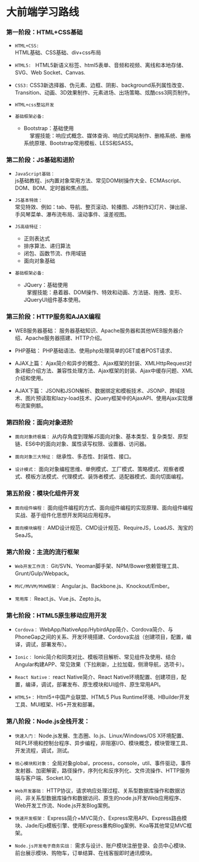 ﻿# 大前端学习路线

### 第一阶段：HTML+CSS基础

* `HTML+CSS:`<br/>
   HTML基础、CSS基础、div+css布局
* `HTML5:`
   HTML5新语义标签、html5表单、音频和视频、离线和本地存储、SVG、Web Socket、Canvas.
* `CSS3:`
   CSS3新选择器、伪元素、边框、阴影、background系列属性改变、Transition、动画、3D效果制作、元素进场、出场策略、炫酷css3网页制作。
* `HTML+css整站开发`
     
* `基础框架必备:`<br/>
   * Bootstrap：基础使用<br/>
     掌握技能：响应式概念、媒体查询、响应式网站制作、删格系统、删格系统原理、Bootstrap常用模板、LESS和SASS。
     
### 第二阶段：JS基础和进阶
* `JavaScript基础：`<br/>
   js基础教程、js内置对象常用方法、常见DOM树操作大全、ECMAscript、DOM、BOM、定时器和焦点图。

* `JS基本特效：`<br/>
   常见特效、例如：tab、导航、整页滚动、轮播图、JS制作幻灯片、弹出层、手风琴菜单、瀑布流布局、滚动事件、滚差视图。
* `JS高级特征：`<br/>
   * 正则表达式
   * 排序算法、递归算法
   * 闭包、函数节流、作用域链
   * 面向对象基础
* `基础框架必备:`<br/>
   * JQuery：基础使用<br/>
      掌握技能：悬着器、DOM操作、特效和动画、方法链、拖拽、变形、JQueryUI组件基本使用。   

### 第三阶段：HTTP服务和AJAX编程

   * WEB服务器基础：
     服务器基础知识、Apache服务器和其他WEB服务器介绍、Apache服务器搭建、HTTP介绍。

   * PHP基础：
     PHP基础语法、使用php处理简单的GET或者POST请求、

   * AJAX上篇：
     Ajax简介和异步的概念、Ajax框架的封装、XMLHttpRequest对象详细介绍方法、兼容性处理方法、Ajax框架的封装、Ajax中缓存问题、XML介绍和使用。

   * AJAX下篇：
     JSON和JSON解析、数据绑定和模板技术、JSONP、跨域技术、图片预读取和lazy-load技术、jQuery框架中的AjaxAPI、使用Ajax实现爆布流案例额。

### 第四阶段：面向对象进阶

* `面向对象终极篇：`
从内存角度到理解JS面向对象、基本类型、复杂类型、原型链、ES6中的面向对象、属性读写权限、设置器、访问器。

* `面向对象三大特征：`
继承性、多态性、封装性、接口。

* `设计模式：`
面向对象编程思维、单例模式、工厂模式、策略模式、观察者模式、模板方法模式、代理模式、装饰者模式、适配器模式、面向切面编程。


### 第五阶段：模块化组件开发

* `面向组件编程：`
面向组件编程的方式、面向组件编程的实现原理、面向组件编程实战、基于组件化思想开发网站应用程序。

* `面向模块编程：`
AMD设计规范、CMD设计规范、RequireJS，LoadJS、淘宝的SeaJS。

### 第六阶段：主流的流行框架

* `Web开发工作流：`
Git/SVN、Yeoman脚手架、NPM/Bower依赖管理工具、Grunt/Gulp/Webpack。

* `MVC/MVVM/MVW框架：`
Angular.js、Backbone.js、Knockout/Ember。

* `常用库：`
React.js、Vue.js、Zepto.js。

### 第七阶段：HTML5原生移动应用开发

* `Cordova：`
WebApp/NativeApp/HybirdApp简介、Cordova简介、与PhoneGap之间的关系、开发环境搭建、Cordova实战（创建项目，配置，编译，调试，部署发布）。

* `Ionic：`
Ionic简介和同类对比、模板项目解析、常见组件及使用、结合Angular构建APP、常见效果（下拉刷新，上拉加载，侧滑导航，选项卡）。

* `React Native：`
react Native简介、React Native环境配置、创建项目，配置，编译，调试，部署发布、原生模块和UI组件、原生常用API。

* `HTML5+：`
Html5+中国产业联盟、HTML5 Plus Runtime环境、HBuilder开发工具、MUI框架、H5+开发和部署。

### 第八阶段：Node.js全栈开发：

* `快速入门：`
Node.js发展、生态圈、Io.js、Linux/Windows/OS X环境配置、REPL环境和控制台程序、异步编程，非阻塞I/O、模块概念，模块管理工具、开发流程，调试，测试。

* `核心模块和对象：`
全局对象global，process，console，util、事件驱动，事件发射器、加密解密，路径操作，序列化和反序列化、文件流操作、HTTP服务端与客户端、Socket.IO。

* `Web开发基础：`
HTTP协议，请求响应处理过程、关系型数据库操作和数据访问、非关系型数据库操作和数据访问、原生的node.js开发Web应用程序、Web开发工作流、Node.js开发Blog案例。

* `快速开发框架：`
Express简介+MVC简介、Express常用API、Express路由模块、Jade/Ejs模板引擎、使用Express重构Blog案例、Koa等其他常见MVC框架。

* `Node.js开发电子商务实战：`
需求与设计、账户模块注册登录、会员中心模块、前台展示模块、购物车，订单结算、在线客服即时通讯模块。
